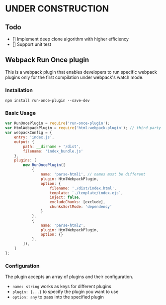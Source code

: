 # UNDER CONSTRUCTION
## Todo
- [] Implement deep clone algorithm with higher efficiency
- [] Support unit test

## Webpack Run Once plugin
This is a webpack plugin that enables developers to run specific webpack plugins only for the first compilation under webpack's watch mode.
### Installation
```shell
npm install run-once-plugin --save-dev
```
### Basic Usage
```javascript
var RunOncePlugin = require('run-once-plugin');
var HtmlWebpackPlugin = require('html-webpack-plugin'); // third party plugin
var webpackConfig = {
    entry: 'index.js',
    output: {
        path: __dirname + '/dist',
        filename: 'index_bundle.js'
    },
    plugins: [
        new RunOncePlugin([
            {
                name: 'parse-html1', // names must be different
                plugin: HtmlWebpackPlugin,
                option: {
                    filename: './dist/index.html',
                    template: `./template/index.ejs`,
                    inject: false,
                    excludeChunks: [exclude],
                    chunksSortMode: 'dependency'
                }
            },
            {
                name: 'parse-html2',
                plugin: HtmlWebpackPlugin,
                option: {}
            },
        ]),
    ]
};
```
### Configuration
The plugin accepts an array of plugins and their configuration.
* `name: string` works as keys for different plugins
* `plugin: {...}` to specify the plugin you want to use
* `option: any` to pass into the specified plugin
